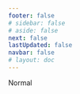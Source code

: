 ```yaml
---
footer: false
# sidebar: false
# aside: false
next: false
lastUpdated: false
navbar: false
# layout: doc
---
```


<script setup>
const chatPrompts = [
  // کاروباری خدمات (پہلا بلاک)
  { id: "1", text: "UAE میں کمپنی کی رجسٹریشن", category: "business" },
  { id: "2", text: "Mainland کمپنی کا قیام", category: "business" },
  { id: "3", text: "Free zone کمپنی کی رجسٹریشن", category: "business" },
  { id: "4", text: "Offshore کمپنی کی تشکیل", category: "business" },
  { id: "5", text: "UAE فری لانس ویزا", category: "business" },
  { id: "6", text: "Dubai بزنس لائسنس", category: "business" },
  { id: "7", text: "UAE تجارتی لائسنس کی ضروریات", category: "business" },
  { id: "23", text: "UAE کاروباری سیٹ اپ", category: "business" },
  { id: "24", text: "Dubai free zones", category: "business" },
  { id: "25", text: "UAE کمپنی رجسٹریشن", category: "business" },
  { id: "26", text: "UAE فری لانس ویزا", category: "business" },
  
  // ویزا اور امیگریشن
  { id: "8", text: "UAE Golden Visa کی درخواست", category: "visa" },
  { id: "9", text: "UAE ملازمت ویزا", category: "visa" },
  { id: "10", text: "UAE میں خاندانی ویزا اسپانسرشپ", category: "visa" },
  { id: "11", text: "ویزا میڈیکل ٹیسٹ کی ضروریات", category: "visa" },
  { id: "12", text: "UAE رہائشی ویزا کا عمل", category: "visa" },
  { id: "27", text: "UAE ویزا کی ضروریات", category: "visa" },
  
  // قانونی اور دستاویزات
  { id: "13", text: "Emirates ID کی درخواست", category: "legal" },
  { id: "14", text: "UAE دستاویزات کی تصدیق", category: "legal" },
  { id: "15", text: "UAE میں پاور آف اٹارنی", category: "legal" },
  { id: "16", text: "UAE کاروباری معاہدے کا جائزہ", category: "legal" },
  { id: "40", text: "Emirates ID کی تجدید", category: "legal" },
  
  // مالیاتی خدمات
  { id: "17", text: "UAE کارپوریٹ بینک اکاؤنٹ", category: "finance" },
  { id: "18", text: "UAE ٹیکس رجسٹریشن (VAT)", category: "finance" },
  { id: "19", text: "UAE میں اکاؤنٹنگ خدمات", category: "finance" },
  { id: "20", text: "UAE Economic Substance Regulations", category: "finance" },
  { id: "41", text: "UAE بینکنگ خدمات", category: "finance" },
  
  // جائیداد اور خدمات
  { id: "21", text: "UAE پراپرٹی انوسٹمنٹ", category: "property" },
  { id: "22", text: "Dubai آفس سپیس کرایہ", category: "property" },

  // صحت
  { id: "47", text: "UAE ہیلتھ انشورنس", category: "healthcare" },
  { id: "48", text: "دبئی کے بہترین ہسپتال", category: "healthcare" },
  { id: "49", text: "UAE میڈیکل چیک اپ", category: "healthcare" },
  
  // سیاحت اور تفریح
  { id: "28", text: "دبئی سیاحتی مقامات", category: "travel" },
  { id: "29", text: "Expo City Dubai", category: "attractions" },
  { id: "30", text: "Dubai Frame ٹکٹس", category: "attractions" },
  { id: "31", text: "Burj Khalifa ٹکٹس", category: "attractions" },
  { id: "32", text: "Museum of the Future", category: "attractions" },
  { id: "33", text: "Abu Dhabi Louvre", category: "attractions" },
  { id: "34", text: "Ferrari World Abu Dhabi", category: "attractions" },
  { id: "35", text: "Dubai Mall شاپنگ", category: "shopping" },
]
</script>

<AIChat :prompts="chatPrompts" />

<userStyle>Normal</userStyle>
